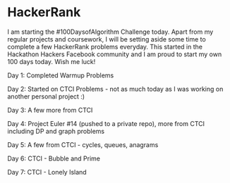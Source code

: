 # HackerRank

I am starting the #100DaysofAlgorithm Challenge today. Apart from my regular projects and coursework, I will be setting aside some time to complete a few HackerRank problems everyday. This started in the Hackathon Hackers Facebook community and I am proud to start my own 100 days today. Wish me luck!

Day 1: Completed Warmup Problems

Day 2: Started on CTCI Problems - not as much today as I was working on another personal project :)

Day 3: A few more from CTCI

Day 4: Project Euler #14 (pushed to a private repo), more from CTCI including DP and graph problems

Day 5: A few from CTCI - cycles, queues, anagrams

Day 6: CTCI - Bubble and Prime

Day 7: CTCI - Lonely Island 
